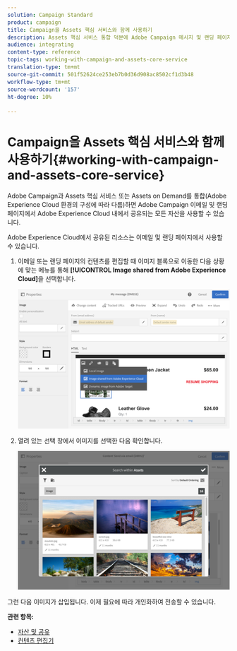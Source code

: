 ```yaml
---
solution: Campaign Standard
product: campaign
title: Campaign을 Assets 핵심 서비스와 함께 사용하기
description: Assets 핵심 서비스 통합 덕분에 Adobe Campaign 메시지 및 랜딩 페이지에서 Adobe Experience Cloud 내에서 공유된 모든 리소스를 사용할 수 있습니다.
audience: integrating
content-type: reference
topic-tags: working-with-campaign-and-assets-core-service
translation-type: tm+mt
source-git-commit: 501f52624ce253eb7b0d36d908ac8502cf1d3b48
workflow-type: tm+mt
source-wordcount: '157'
ht-degree: 10%

---
```



# Campaign을 Assets 핵심 서비스와 함께 사용하기{#working-with-campaign-and-assets-core-service}

Adobe Campaign과 Assets 핵심 서비스 또는 Assets on Demand를 통합(Adobe Experience Cloud 환경의 구성에 따라 다름)하면 Adobe Campaign 이메일 및 랜딩 페이지에서 Adobe Experience Cloud 내에서 공유되는 모든 자산을 사용할 수 있습니다.

Adobe Experience Cloud에서 공유된 리소스는 이메일 및 랜딩 페이지에서 사용할 수 있습니다.

1. 이메일 또는 랜딩 페이지의 컨텐츠를 편집할 때 이미지 블록으로 이동한 다음 상황에 맞는 메뉴를 통해 **[!UICONTROL Image shared from Adobe Experience Cloud]**&#x200B;을 선택합니다.

   ![](assets/dam_insert_image_dce.png)

1. 열려 있는 선택 창에서 이미지를 선택한 다음 확인합니다.

   ![](assets/dam_shared_image_selection.png)

그런 다음 이미지가 삽입됩니다. 이제 필요에 따라 개인화하여 전송할 수 있습니다.

**관련 항목:**

* [자산 및 공유](https://docs.adobe.com/content/help/en/core-services/interface/assets/experience-cloud-assets.html)
* [컨텐츠 편집기](../../designing/using/personalization.md#example-email-personalization)

